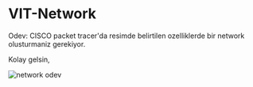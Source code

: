 # VIT-Network

Odev:  CISCO packet tracer'da resimde belirtilen ozelliklerde bir network olusturmaniz gerekiyor.

Kolay gelsin,

![network odev](https://github.com/irfanakgul/VIT-Network/assets/48627796/45b2617b-6f74-48a7-9dc0-86086ec35b39)
